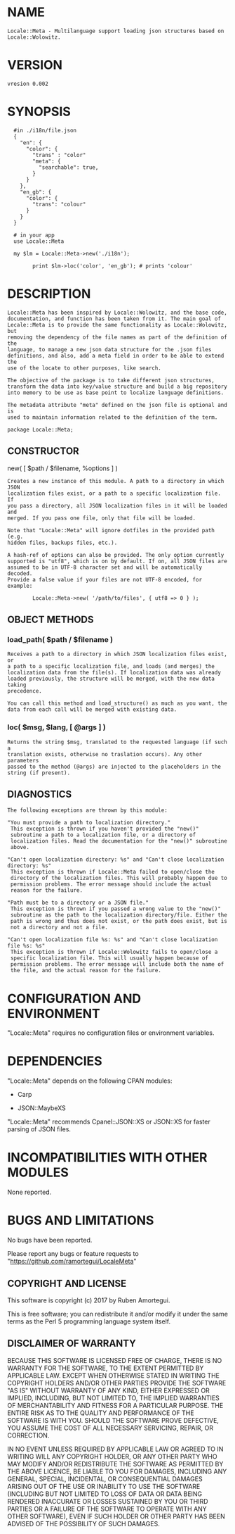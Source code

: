 
# NAME
    Locale::Meta - Multilanguage support loading json structures based on
    Locale::Wolowitz.

# VERSION
    vresion 0.002

# SYNOPSIS
      #in ./i18n/file.json
      {
        "en": {
          "color": {
            "trans" : "color"
            "meta": {
              "searchable": true,
            }
          }
        },
        "en_gb": {
          "color": {
            "trans": "colour"
          }
        }
      }

      # in your app
      use Locale::Meta

      my $lm = Locale::Meta->new('./i18n');
 
            print $lm->loc('color', 'en_gb'); # prints 'colour'

# DESCRIPTION

    Locale::Meta has been inspired by Locale::Wolowitz, and the base code,
    documentation, and function has been taken from it. The main goal of
    Lecale::Meta is to provide the same functionality as Locale::Wolowitz, but
    removing the dependency of the file names as part of the definition of the
    language, to manage a new json data structure for the .json files
    definitions, and also, add a meta field in order to be able to extend the
    use of the locate to other purposes, like search.

    The objective of the package is to take different json structures,
    transform the data into key/value structure and build a big repository
    into memory to be use as base point to localize language definitions.

    The metadata attribute "meta" defined on the json file is optional and is
    used to maintain information related to the definition of the term.

    package Locale::Meta;

## CONSTRUCTOR

  new( [ $path / $filename, \%options ] )
  
    Creates a new instance of this module. A path to a directory in which JSON
    localization files exist, or a path to a specific localization file. If
    you pass a directory, all JSON localization files in it will be loaded and
    merged. If you pass one file, only that file will be loaded.

    Note that "Locale::Meta" will ignore dotfiles in the provided path (e.g.
    hidden files, backups files, etc.).

    A hash-ref of options can also be provided. The only option currently
    supported is "utf8", which is on by default. If on, all JSON files are
    assumed to be in UTF-8 character set and will be automatically decoded.
    Provide a false value if your files are not UTF-8 encoded, for example:

            Locale::Meta->new( '/path/to/files', { utf8 => 0 } );

## OBJECT METHODS

### load_path( $path / $filename )

    Receives a path to a directory in which JSON localization files exist, or
    a path to a specific localization file, and loads (and merges) the
    localization data from the file(s). If localization data was already
    loaded previously, the structure will be merged, with the new data taking
    precedence.

    You can call this method and load_structure() as much as you want, the
    data from each call will be merged with existing data.

###  loc( $msg, $lang, [ @args ] )

    Returns the string $msg, translated to the requested language (if such a
    translation exists, otherwise no traslation occurs). Any other parameters
    passed to the method (@args) are injected to the placeholders in the
    string (if present).

## DIAGNOSTICS

    The following exceptions are thrown by this module:

    "You must provide a path to localization directory."
     This exception is thrown if you haven't provided the "new()"
     subroutine a path to a localization file, or a directory of
     localization files. Read the documentation for the "new()" subroutine
     above.

    "Can't open localization directory: %s" and "Can't close localization directory: %s" 
     This exception is thrown if Locale::Meta failed to open/close the
     directory of the localization files. This will probably happen due to
     permission problems. The error message should include the actual
     reason for the failure.

    "Path must be to a directory or a JSON file."
     This exception is thrown if you passed a wrong value to the "new()"
     subroutine as the path to the localization directory/file. Either the
     path is wrong and thus does not exist, or the path does exist, but is
     not a directory and not a file.

    "Can't open localization file %s: %s" and "Can't close localization file %s: %s"
     This exception is thrown if Locale::Wolowitz fails to open/close a
     specific localization file. This will usually happen because of
     permission problems. The error message will include both the name of
     the file, and the actual reason for the failure.

# CONFIGURATION AND ENVIRONMENT

"Locale::Meta" requires no configuration files or environment variables.

# DEPENDENCIES

"Locale::Meta" depends on the following CPAN modules:

  * Carp

  * JSON::MaybeXS

"Locale::Meta" recommends Cpanel::JSON::XS or JSON::XS for faster parsing
of JSON files.

# INCOMPATIBILITIES WITH OTHER MODULES
None reported.

# BUGS AND LIMITATIONS

No bugs have been reported.

Please report any bugs or feature requests to
"https://github.com/ramortegui/LocaleMeta"

## COPYRIGHT AND LICENSE

This software is copyright (c) 2017 by Ruben Amortegui.

This is free software; you can redistribute it and/or modify it 
under the same terms as the Perl 5 programming language system itself.



## DISCLAIMER OF WARRANTY

BECAUSE THIS SOFTWARE IS LICENSED FREE OF CHARGE, THERE IS NO WARRANTY
FOR THE SOFTWARE, TO THE EXTENT PERMITTED BY APPLICABLE LAW. EXCEPT WHEN
OTHERWISE STATED IN WRITING THE COPYRIGHT HOLDERS AND/OR OTHER PARTIES
PROVIDE THE SOFTWARE "AS IS" WITHOUT WARRANTY OF ANY KIND, EITHER
EXPRESSED OR IMPLIED, INCLUDING, BUT NOT LIMITED TO, THE IMPLIED
WARRANTIES OF MERCHANTABILITY AND FITNESS FOR A PARTICULAR PURPOSE. THE
ENTIRE RISK AS TO THE QUALITY AND PERFORMANCE OF THE SOFTWARE IS WITH
YOU. SHOULD THE SOFTWARE PROVE DEFECTIVE, YOU ASSUME THE COST OF ALL
NECESSARY SERVICING, REPAIR, OR CORRECTION.

IN NO EVENT UNLESS REQUIRED BY APPLICABLE LAW OR AGREED TO IN WRITING
WILL ANY COPYRIGHT HOLDER, OR ANY OTHER PARTY WHO MAY MODIFY AND/OR
REDISTRIBUTE THE SOFTWARE AS PERMITTED BY THE ABOVE LICENCE, BE
LIABLE TO YOU FOR DAMAGES, INCLUDING ANY GENERAL, SPECIAL, INCIDENTAL,
OR CONSEQUENTIAL DAMAGES ARISING OUT OF THE USE OR INABILITY TO USE
THE SOFTWARE (INCLUDING BUT NOT LIMITED TO LOSS OF DATA OR DATA BEING
RENDERED INACCURATE OR LOSSES SUSTAINED BY YOU OR THIRD PARTIES OR A
FAILURE OF THE SOFTWARE TO OPERATE WITH ANY OTHER SOFTWARE), EVEN IF
SUCH HOLDER OR OTHER PARTY HAS BEEN ADVISED OF THE POSSIBILITY OF
SUCH DAMAGES.

